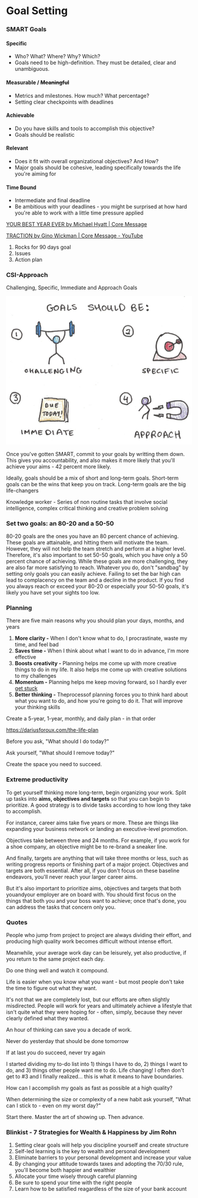 # Goal Setting

### SMART Goals

#### Specific

- Who? What? Where? Why? Which?
- Goals need to be high-definition. They must be detailed, clear and unambiguous.

#### Measurable / ~~Meaningful~~

- Metrics and milestones. How much? What percentage?
- Setting clear checkpoints with deadlines

#### Achievable

- Do you have skills and tools to accomplish this objective?
- Goals should be realistic

#### Relevant

- Does it fit with overall organizational objectives? And How?
- Major goals should be cohesive, leading specifically towards the life you're aiming for

#### Time Bound

- Intermediate and final deadline
- Be ambitious with your deadlines - you might be surprised at how hard you're able to work with a little time pressure applied

[YOUR BEST YEAR EVER by Michael Hyatt | Core Message](https://youtu.be/4e462eZ2VfI)

[TRACTION by Gino Wickman | Core Message - YouTube](https://www.youtube.com/watch?v=21X-4j-rxLI)

1. Rocks for 90 days goal
2. Issues
3. Action plan

### CSI-Approach

Challenging, Specific, Immediate and Approach Goals

![image](../../media/TODO-Goals-image1.png)

Once you've gotten SMART, commit to your goals by writting them down. This gives you accountability, and also makes it more likely that you'll achieve your aims - 42 percent more likely.

Ideally, goals should be a mix of short and long-term goals. Short-term goals can be the wins that keep you on track. Long-term goals are the big life-changers

Knowledge worker - Series of non routine tasks that involve social intelligence, complex critical thinking and creative problem solving

### Set two goals: an 80-20 and a 50-50

80-20 goals are the ones you have an 80 percent chance of achieving. These goals are attainable, and hitting them will motivate the team. However, they will not help the team stretch and perform at a higher level. Therefore, it's also important to set 50-50 goals, which you have only a 50 percent chance of achieving. While these goals are more challenging, they are also far more satisfying to reach. Whatever you do, don't "sandbag" by setting only goals you can easily achieve. Failing to set the bar high can lead to complacency on the team and a decline in the product. If you find you always reach or exceed your 80-20 or especially your 50-50 goals, it's likely you have set your sights too low.

### Planning

There are five main reasons why you should plan your days, months, and years

1. **More clarity -** When I don't know what to do, I procrastinate, waste my time, and feel bad
2. **Saves time -** When I think about what I want to do in advance, I'm more effective
3. **Boosts creativity -** Planning helps me come up with more creative things to do in my life. It also helps me come up with creative solutions to my challenges
4. **Momentum -** Planning helps me keep moving forward, so I hardly ever [get stuck](https://dariusforoux.com/improving-your-productivity/)
5. **Better thinking -** Theprocessof planning forces you to think hard about what you want to do, and how you're going to do it. That will improve your thinking skills

Create a 5-year, 1-year, monthly, and daily plan - in that order

<https://dariusforoux.com/the-life-plan>

Before you ask, "What should I do today?"

Ask yourself, "What should I remove today?"

Create the space you need to succeed.

### Extreme productivity

To get yourself thinking more long-term, begin organizing your work. Split up tasks into **aims, objectives and targets** so that you can begin to prioritize. A good strategy is to divide tasks according to how long they take to accomplish.

For instance, career aims take five years or more. These are things like expanding your business network or landing an executive-level promotion.

Objectives take between three and 24 months. For example, if you work for a shoe company, an objective might be to re-brand a sneaker line.

And finally, targets are anything that will take three months or less, such as writing progress reports or finishing part of a major project. Objectives and targets are both essential. After all, if you don't focus on these baseline endeavors, you'll never reach your larger career aims.

But it's also important to prioritize aims, objectives and targets that both youandyour employer are on board with. You should first focus on the things that both you and your boss want to achieve; once that's done, you can address the tasks that concern only you.

### Quotes

People who jump from project to project are always dividing their effort, and producing high quality work becomes difficult without intense effort.

Meanwhile, your average work day can be leisurely, yet also productive, if you return to the same project each day.

Do one thing well and watch it compound.

Life is easier when you know what you want - but most people don't take the time to figure out what they want.

It's not that we are completely lost, but our efforts are often slightly misdirected. People will work for years and ultimately achieve a lifestyle that isn't quite what they were hoping for - often, simply, because they never clearly defined what they wanted.

An hour of thinking can save you a decade of work.

Never do yesterday that should be done tomorrow

If at last you do succeed, never try again

I started dividing my to-do list into 1) things I have to do, 2) things I want to do, and 3) things other people want me to do. Life changing! I often don't get to #3 and I finally realized... this is what it means to have boundaries.

How can I accomplish my goals as fast as possible at a high quality?

When determining the size or complexity of a new habit ask yourself, "What can I stick to - even on my worst day?"

Start there. Master the art of showing up. Then advance.

### Blinkist - 7 Strategies for Wealth & Happiness by Jim Rohn

1. Setting clear goals will help you discipline yourself and create structure
2. Self-led learning is the key to wealth and personal development
3. Eliminate barriers to your personal development and increase your value
4. By changing your attitude towards taxes and adopting the 70/30 rule, you'll become both happier and wealthier
5. Allocate your time wisely through careful planning
6. Be sure to spend your time with the right people
7. Learn how to be satisfied reagardless of the size of your bank account
